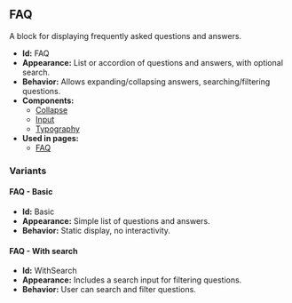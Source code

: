 ## FAQ
A block for displaying frequently asked questions and answers.
- **Id:** FAQ
- **Appearance:** List or accordion of questions and answers, with optional search.
- **Behavior:** Allows expanding/collapsing answers, searching/filtering questions.
- **Components:**
  - [Collapse](../components/Collapse.md)
  - [Input](../components/Input.md)
  - [Typography](../components/Typography.md)
- **Used in pages:**
  - [FAQ](../pages/Faq.md)
### Variants
#### FAQ - **Basic**
- **Id:** Basic
- **Appearance:** Simple list of questions and answers.
- **Behavior:** Static display, no interactivity.
#### FAQ - **With search**
- **Id:** WithSearch
- **Appearance:** Includes a search input for filtering questions.
- **Behavior:** User can search and filter questions.
